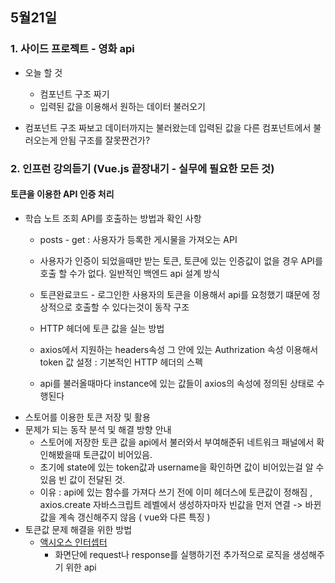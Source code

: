 ## 5월21일
### 1. 사이드 프로젝트 - 영화 api 
	

 - 오늘 할 것
	- 컴포넌트 구조 짜기
	- 입력된 값을 이용해서 원하는 데이터 불러오기
	 
 - 컴포넌트 구조 짜보고 데이터까지는 불러왔는데 입력된 값을 다른 컴포넌트에서 불러오는게 안됨 구조를 잘못짠건가?

### 2. 인프런 강의듣기 (Vue.js 끝장내기 - 실무에 필요한 모든 것)
#### 토큰을 이용한 API 인증 처리

 - 학습 노트 조회 API를 호출하는 방법과 확인 사항
	 - posts - get :  사용자가 등록한 게시물을 가져오는 API
	 - 사용자가 인증이 되었을때만 받는 토큰,  토큰에 있는 인증값이 없을 경우 API를 호출 할 수가 없다. 일반적인 백엔드 api 설계 방식
	 -  토큰완료코드 - 로그인한 사용자의 토큰을 이용해서 api를 요청했기 떄문에 정상적으로 호출할 수 있다는것이 동작 구조
	 
	  - HTTP 헤더에 토큰 값을 실는 방법
	 - axios에서 지원하는 headers속성	그 안에 있는 Authrization 속성 이용해서 token 값 설정 : 기본적인 HTTP 헤더의 스펙
	 - api를 불러올때마다 instance에 있는 값들이 axios의 속성에 정의된 상태로 수행된다
 - 스토어를 이용한 토큰 저장 및 활용
 - 문제가 되는 동작 분석 및 해결 방향 안내
	- 스토어에 저장한 토큰 값을 api에서 불러와서 부여해준뒤 네트워크 패널에서 확인해봤을때 토큰값이 비어있음.
	- 초기에 state에 있는 token값과 username을 확인하면 값이 비어있는걸 알 수 있음 빈 값이 전달된 것.
	- 이유 :   api에 있는 함수를 가져다 쓰기 전에 이미 헤더스에 토큰값이 정해짐 , axios.create 자바스크립트 레벨에서 생성하자마자 빈값을 먼저 연결 -> 바뀐값을 계속 갱신해주지 않음 ( vue와 다른 특징 )
 - 토큰값 문제 해결을 위한 방법
	 - [액시오스 인터셉터](https://github.com/axios/axios#interceptors)
		 - 화면단에 request나 response를 실행하기전 추가적으로 로직을 생성해주기 위한 api

